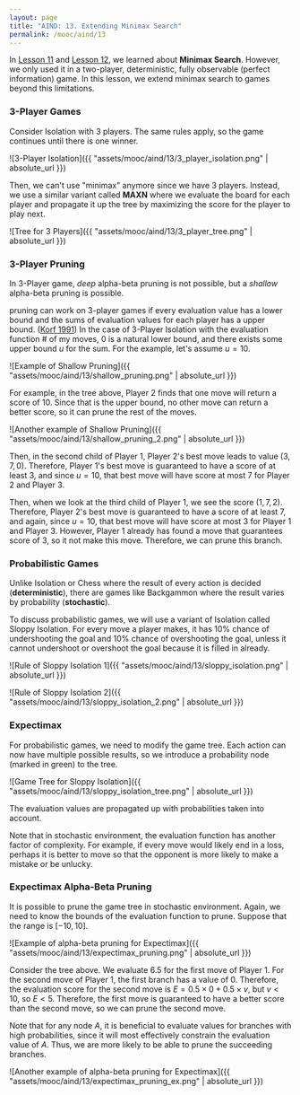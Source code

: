 ```yaml
---
layout: page
title: "AIND: 13. Extending Minimax Search"
permalink: /mooc/aind/13
---
```


In [Lesson 11](/mooc/aind/11) and [Lesson 12](/mooc/aind/12), we learned about **Minimax Search**. However, we only used it in a two-player, deterministic, fully observable (perfect information) game. In this lesson, we extend minimax search to games beyond this limitations.

### 3-Player Games

Consider Isolation with 3 players. The same rules apply, so the game continues until there is one winner.

![3-Player Isolation]({{ "assets/mooc/aind/13/3_player_isolation.png" | absolute_url }})

Then, we can't use "minimax" anymore since we have 3 players. Instead, we use a similar variant called **MAXN** where we evaluate the board for each player and propagate it up the tree by maximizing the score for the player to play next.

![Tree for 3 Players]({{ "assets/mooc/aind/13/3_player_tree.png" | absolute_url }})

### 3-Player Pruning

In 3-Player game, *deep* alpha-beta pruning is not possible, but a *shallow* alpha-beta pruning is possible.

 pruning can work on 3-player games if every evaluation value has a lower bound and the sums of evaluation values for each player has a upper bound. ([Korf 1991](https://pdfs.semanticscholar.org/ec08/284de3ac57f72e3aa931881808c322be5edc.pdf)) In the case of 3-Player Isolation with the evaluation function $\text{# of my moves}$, $0$ is a natural lower bound, and there exists some upper bound $u$ for the sum. For the example, let's assume $u = 10$.

![Example of Shallow Pruning]({{ "assets/mooc/aind/13/shallow_pruning.png" | absolute_url }})

For example, in the tree above, Player 2 finds that one move will return a score of $10$. Since that is the upper bound, no other move can return a better score, so it can prune the rest of the moves.

![Another example of Shallow Pruning]({{ "assets/mooc/aind/13/shallow_pruning_2.png" | absolute_url }})

Then, in the second child of Player 1, Player 2's best move leads to value $(3, 7, 0)$. Therefore, Player 1's best move is guaranteed to have a score of at least 3, and since $u = 10$, that best move will have score at most 7 for Player 2 and Player 3.

Then, when we look at the third child of Player 1, we see the score $(1, 7, 2)$. Therefore, Player 2's best move is guaranteed to have a score of at least 7, and again, since $u = 10$, that best move will have score at most 3 for Player 1 and Player 3. However, Player 1 already has found a move that guarantees score of 3, so it not make this move. Therefore, we can prune this branch.

### Probabilistic Games

Unlike Isolation or Chess where the result of every action is decided (**deterministic**), there are games like Backgammon where the result varies by probability (**stochastic**).

To discuss probabilistic games, we will use a variant of Isolation called Sloppy Isolation. For every move a player makes, it has 10% chance of undershooting the goal and 10% chance of overshooting the goal, unless it cannot undershoot or overshoot the goal because it is filled in already.

![Rule of Sloppy Isolation 1]({{ "assets/mooc/aind/13/sloppy_isolation.png" | absolute_url }})

![Rule of Sloppy Isolation 2]({{ "assets/mooc/aind/13/sloppy_isolation_2.png" | absolute_url }})

### Expectimax

For probabilistic games, we need to modify the game tree. Each action can now have multiple possible results, so we introduce a probability node (marked in green) to the tree. 

![Game Tree for Sloppy Isolation]({{ "assets/mooc/aind/13/sloppy_isolation_tree.png" | absolute_url }})

The evaluation values are propagated up with probabilities taken into account.

Note that in stochastic environment, the evaluation function has another factor of complexity. For example, if every move would likely end in a loss, perhaps it is better to move so that the opponent is more likely to make a mistake or be unlucky.

### Expectimax Alpha-Beta Pruning

It is possible to prune the game tree in stochastic environment. Again, we need to know the bounds of the evaluation function to prune. Suppose that the range is $[-10, 10]$.

![Example of alpha-beta pruning for Expectimax]({{ "assets/mooc/aind/13/expectimax_pruning.png" | absolute_url }})

Consider the tree above. We evaluate $6.5$ for the first move of Player 1. For the second move of Player 1, the first branch has a value of $0$. Therefore, the evaluation score for the second move is $E = 0.5 \times 0 + 0.5 \times v$, but $v < 10$, so $E < 5$. Therefore, the first move is guaranteed to have a better score than the second move, so we can prune the second move.

Note that for any node $A$, it is beneficial to evaluate values for branches with high probabilities, since it will most effectively constrain the evaluation value of $A$. Thus, we are more likely to be able to prune the succeeding branches.

![Another example of alpha-beta pruning for Expectimax]({{ "assets/mooc/aind/13/expectimax_pruning_ex.png" | absolute_url }})

